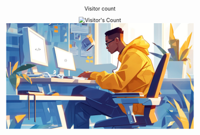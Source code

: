 <div align="center"> 
  <p>Visitor count</p>
  <img src="https://profile-counter.glitch.me/ChijiokeOkorji/count.svg" alt="Visitor's Count" />
</div>

<img src="https://github.com/ChijiokeOkorji/ChijiokeOkorji/blob/main/software-developer.png" alt="Banner of a developer sitting in front of a desk">

